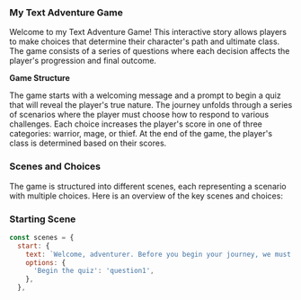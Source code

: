 ### My Text Adventure Game

Welcome to my Text Adventure Game! This interactive story allows players to make choices that determine their character's path and ultimate class. The game consists of a series of questions where each decision affects the player's progression and final outcome.

**Game Structure**

The game starts with a welcoming message and a prompt to begin a quiz that will reveal the player's true nature. The journey unfolds through a series of scenarios where the player must choose how to respond to various challenges. Each choice increases the player's score in one of three categories: warrior, mage, or thief. At the end of the game, the player's class is determined based on their scores.

### Scenes and Choices

The game is structured into different scenes, each representing a scenario with multiple choices. Here is an overview of the key scenes and choices:

### Starting Scene

```javascript
const scenes = {
  start: {
    text: `Welcome, adventurer. Before you begin your journey, we must determine your true nature. Answer the following questions truthfully, and your path will be revealed.`,
    options: {
      'Begin the quiz': 'question1',
    },
  },
```
